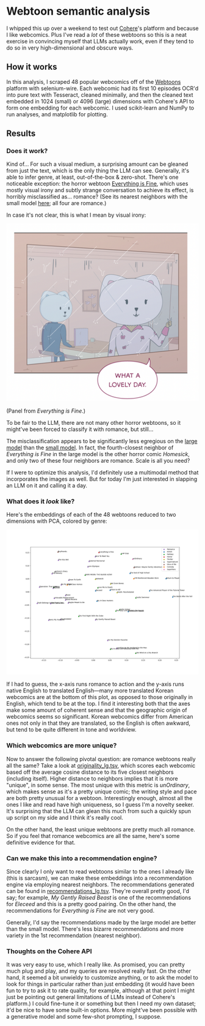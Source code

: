 # Webtoon semantic analysis

I whipped this up over a weekend to test out [Cohere](https://docs.cohere.ai)'s platform and because I like webcomics. Plus I've read a *lot* of these webtoons so this is a neat exercise in convincing myself that LLMs actually work, even if they tend to do so in very high-dimensional and obscure ways.

## How it works

In this analysis, I scraped 48 popular webcomics off of the [Webtoons](https://www.webtoons.com/en/) platform with selenium-wire. Each webcomic had its first 10 episodes OCR'd into pure text with Tesseract, cleaned minimally, and then the cleaned text embedded in 1024 (small) or 4096 (large) dimensions with Cohere's API to form one embedding for each webcomic. I used scikit-learn and NumPy to run analyses, and matplotlib for plotting.

## Results

### Does it work?

Kind of... For such a visual medium, a surprising amount can be gleaned from just the text, which is the only thing the LLM can see. Generally, it's able to infer genre, at least, out-of-the-box & zero-shot. There's one noticeable exception: the horror webtoon [Everything is Fine](https://www.webtoons.com/en/horror/everything-is-fine/list?title_no=2578), which uses mostly visual irony and subtly strange conversation to achieve its effect, is horribly misclassified as... romance? (See its nearest neighbors with the small model [here](./recommendations.tsv); all four are romance.)

In case it's not clear, this is what I mean by visual irony:

![Panel: "What a nice day" while looking out at pouring rain.](./everything_is_fine.png)

(Panel from *Everything is Fine*.)

To be fair to the LLM, there are not many other horror webtoons, so it might've been forced to classify it with romance, but still...

The misclassification appears to be significantly less egregious on the [large model](./recommendations_lg.tsv) than the [small model](./recommendations.tsv). In fact, the fourth-closest neighbor of *Everything is Fine* in the large model is the other horror comic *Homesick*, and only two of these four neighbors are romance. Scale is all you need?

If I were to optimize this analysis, I'd definitely use a multimodal method that incorporates the images as well. But for today I'm just interested in slapping an LLM on it and calling it a day.

### What does it _look_ like?

Here's the embeddings of each of the 48 webtoons reduced to two dimensions with PCA, colored by genre:

![PCA result of large model's embeddings](./dimensionality_reduced_lg.png)

If I had to guess, the x-axis runs romance to action and the y-axis runs native English to translated English—many more translated Korean webcomics are at the bottom of this plot, as opposed to those originally in English, which tend to be at the top. I find it interesting both that the axes make some amount of coherent sense and that the geographic origin of webcomics seems so significant. Korean webcomics differ from American ones not only in that they are translated, so the English is often awkward, but tend to be quite different in tone and worldview.

### Which webcomics are more unique?

Now to answer the following pivotal question: are romance webtoons really all the same? Take a look at [originality_lg.tsv](./originality_lg.tsv), which scores each webcomic based off the average cosine distance to its five closest neighbors (including itself). Higher distance to neighbors implies that it is more "unique", in some sense. The most unique with this metric is *unOrdinary*, which makes sense as it's a pretty unique comic; the writing style and pace are both pretty unusual for a webtoon. Interestingly enough, almost all the ones I like and read have high uniqueness, so I guess I'm a novelty seeker. It's surprising that the LLM can glean this much from such a quickly spun up script on my side and I think it's really cool.

On the other hand, the least unique webtoons are pretty much all romance. So if you feel that romance webcomics are all the same, here's some definitive evidence for that.

### Can we make this into a recommendation engine?

Since clearly I only want to read webtoons similar to the ones I already like (this is sarcasm), we can make these embeddings into a recommendation engine via employing nearest neighbors. The recommendations generated can be found in [recommendations_lg.tsv](./recommendations_lg.tsv).  They're overall pretty good, I'd say; for example, *My Gently Raised Beast* is one of the recommendations for *Eleceed* and this is a pretty good pairing. On the other hand, the recommendations for *Everything is Fine* are not very good.

Generally, I'd say the recommendations made by the large model are better than the small model. There's less bizarre recommendations and more variety in the 1st recommendation (nearest neighbor).

### Thoughts on the Cohere API

It was very easy to use, which I really like. As promised, you can pretty much plug and play, and my queries are resolved really fast. On the other hand, it seemed a bit unwieldy to customize anything, or to ask the model to look for things in particular rather than just embedding (it would have been fun to try to ask it to rate quality, for example, although at that point I might just be pointing out general limitations of LLMs instead of Cohere's platform.) I could fine-tune it or something but then I need my own dataset; it'd be nice to have some built-in options. More might've been possible with a generative model and some few-shot prompting, I suppose.
